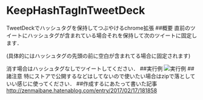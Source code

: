# KeepHashTagInTweetDeck
TweetDeckでハッシュタグを保持してつぶやけるchrome拡張
##概要
直前のツイートにハッシュタグが含まれている場合それを保持して次のツイートに固定します．

(具体的にはハッシュタグの先頭の前に空白が含まれてる場合に固定されます)

消す場合はハッシュタグなしでツイートしてください．
##実行例
![実行例](https://media.giphy.com/media/26xBSVJVkBpjgt85O/giphy.gif)
##諸注意
特にストアで公開するなどはしてないので使いたい場合はzipで落としていい感じに使ってください．
##作成するにあたって書いた記事
http://zenmaibane.hatenablog.com/entry/2017/02/17/181858
